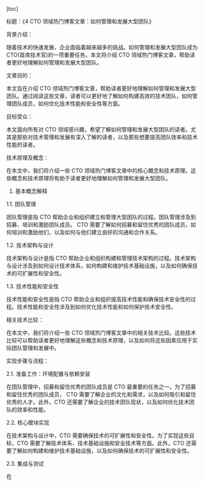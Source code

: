 
[toc]                    
                
                
标题：《4 CTO 领域热门博客文章：如何管理和发展大型团队》

背景介绍：

随着技术的快速发展，企业面临着越来越多的挑战。如何管理和发展大型团队成为 CTO(首席技术官)的一项重要任务。本文将介绍 CTO 领域热门博客文章，帮助读者更好地理解如何管理和发展大型团队。

文章目的：

本文旨在介绍 CTO 领域热门博客文章，帮助读者更好地理解如何管理和发展大型团队。通过阅读这些文章，读者可以更好地了解如何构建高效的技术团队，如何管理团队成员，如何优化技术性能和安全性等方面。

目标受众：

本文面向所有对 CTO 领域感兴趣，希望了解如何管理和发展大型团队的读者。尤其是那些对技术管理和发展有深入了解的读者，以及那些想要提高团队效率和技术性能的读者。

技术原理及概念：

在本文中，我们将介绍一些 CTO 领域热门博客文章中的核心概念和技术原理。这些概念和技术原理将有助于读者更好地理解如何管理和发展大型团队。

1. 基本概念解释

1.1. 团队管理

团队管理是指 CTO 帮助企业和组织建立和管理大型团队的过程。团队管理涉及到招募、培训和激励团队成员。 CTO 需要了解如何招募和留住优秀的团队成员，如何培训和激励他们，以及如何与他们建立良好的沟通和合作关系。

1.2. 技术架构与设计

技术架构与设计是指 CTO 帮助企业和组织构建和管理技术架构的过程。技术架构与设计涉及到如何设计技术体系，如何构建和维护技术基础设施，以及如何确保技术的可扩展性和安全性。

1.3. 技术性能和安全性

技术性能和安全性是指 CTO 帮助企业和组织提高技术性能和确保技术安全性的过程。技术性能和安全性涉及到如何优化技术性能和如何保护技术安全性。

相关技术比较：

在本文中，我们将介绍一些 CTO 领域热门博客文章中的相关技术比较。这些技术比较可以帮助读者更好地理解这些概念和技术原理，以及如何将这些因素应用于实际团队管理和发展中。

实现步骤与流程：

2.1. 准备工作：环境配置与依赖安装

在团队管理中，招募和留住优秀的团队成员是 CTO 最重要的任务之一。为了招募和留住优秀的团队成员， CTO 需要了解企业的文化和需求，以及如何吸引和留住优秀的人才。此外，CTO 还需要了解企业的技术团队现状，以及如何优化技术团队的效率和性能。

2.2. 核心模块实现

在技术架构与设计中，CTO 需要确保技术的可扩展性和安全性。为了实现这些目标，CTO 需要了解技术体系、技术基础设施和安全技术等方面。此外，CTO 还需要了解如何构建和维护技术基础设施，以及如何确保技术的可扩展性和安全性。

2.3. 集成与测试

在

